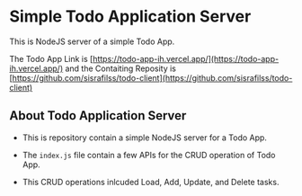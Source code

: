 # Simple Todo Application Server

This is NodeJS server of a simple Todo App.

The Todo App Link is [https://todo-app-ih.vercel.app/](https://todo-app-ih.vercel.app/) and the Contaiting Reposity is [https://github.com/sisrafilss/todo-client](https://github.com/sisrafilss/todo-client)

## About Todo Application Server

- This is repository contain a simple NodeJS server for a Todo App.

- The `index.js` file contain a few APIs for the CRUD operation of Todo App.

- This CRUD operations inlcuded Load, Add, Update, and Delete tasks.
